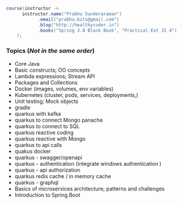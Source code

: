 ``` java
course(instructor -> 
      instructor.name("Prabhu Sunderaraman")
            .email("prabhu.bits@gmail.com")
            .blog("http://healthycoder.in")
            .books("Spring 3.0 Black Book", "Practical Ext JS 4")
    );
```    

### Topics (*Not in the same order*)

* Core Java
* Basic constructs; OO concepts
* Lambda expressions; Stream API
* Packages and Collections
* Docker (images, volumes, env variables)
* Kubernetes (cluster, pods, services, deployments,)
* Unit testing; Mock objects
* gradle
* quarkus with kafka 
* quarkus to connect Mongo panache 
* quarkus to connect to SQL
* quarkus reactive coding 
* quarkus reactive with Mongo 
* quarkus to api calls 
* quakus docker  
* quarkus - swagger/openapi 
* quarkus - authentication (integrate windows authentication ) 
* quarkus - api authorization
* quarkus redis cache / in memory cache 
* quarkus - graphql 
* Basics of microservices architecture; patterns and challenges
* Introduction to Spring Boot
